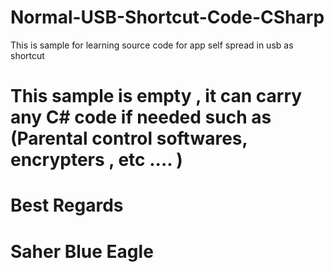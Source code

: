 # Normal-USB-Shortcut-Code-CSharp
This is sample for learning source code for app self spread in usb as shortcut 
# This sample is empty , it can carry any C# code if needed such as (Parental control softwares, encrypters , etc .... )
# Best Regards
# Saher Blue Eagle

